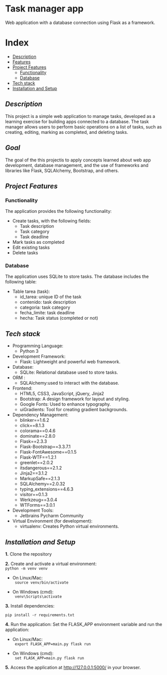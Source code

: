 # Task manager app
Web application with a database connection using Flask as a framework.
# Index
- [Description](#description)
- [Features](#goal)
- [Project Features](#features)
  - [Functionality](#func)  
  - [Database](#bbdd)    
- [Tech stack](#stack)
- [Installation and Setup](#install)

## _Description_ <a name="description"></a>
This project is a simple web application to manage tasks, developed as a learning exercise for building apps connected to a database. The task manager allows users to perform basic operations on a list of tasks, such as creating, editing, marking as completed, and deleting tasks.  
## _Goal_ <a name="goal"></a>
The goal of the this projectis to apply concepts learned about web app development, database management, and the use of frameworks and libraries like Flask, SQLAlchemy, Bootstrap, and others.
## _Project Features_<a name="features"></a> 
### Functionality <a name="func"></a>
The application provides the following functionality:
- Create tasks, with the following fields:
  - Task description
  - Task category
  - Task deadline
- Mark tasks as completed
- Edit existing tasks
- Delete tasks
### Database <a name="bbdd"></a>
The application uses SQLite to store tasks. The database includes the following table:
- Table tarea (task):
  - id_tarea: unique ID of the task
  - contenido: task description
  - categoria: task category
  - fecha_limite: task deadline
  - hecha: Task status (completed or not)
## _Tech stack_<a name="stack"></a>
- Programming Language:
  - Python 3
- Development Framework:
  - Flask: Lightweight and powerful web framework.
- Database:
  - SQLite:  Relational database used to store tasks.
- ORM :
  - SQLAlchemy:used to interact with the database.
- Frontend:
  - HTML5, CSS3, JavaScript, jQuery, Jinja2
  - Bootstrap: A design framework for layout and styling.
  - Google Fonts: Used to enhance typography.
  - uiGradients: Tool for creating gradient backgrounds.
- Dependency Management:
  - blinker==1.6.2
  - click==8.1.3
  - colorama==0.4.6
  - dominate==2.8.0
  - Flask==2.3.3
  - Flask-Bootstrap==3.3.7.1
  - Flask-FontAwesome==0.1.5
  - Flask-WTF==1.2.1
  - greenlet==2.0.2
  - itsdangerous==2.1.2
  - Jinja2==3.1.2
  - MarkupSafe==2.1.3
  - SQLAlchemy==2.0.32
  - typing_extensions==4.6.3
  - visitor==0.1.3
  - Werkzeug==3.0.4
  - WTForms==3.0.1
- Development Tools:
  - Jetbrains Pycharm Community
- Virtual Environment (for development):
  - virtualenv: Creates Python virtual environments.

## _Installation and Setup_<a name="install"></a>
__1.__ Clone the repository  

__2.__ Create and activate a virtual environment:  
`` python -m venv venv   ``
- On Linux/Mac:  
`` 
source venv/bin/activate  ``

- On Windows (cmd):  
`` 
venv\Scripts\activate   ``

__3.__ Install dependencies:  

`` pip install -r requirements.txt  ``
   
__4.__ Run the application:
Set the FLASK_APP environment variable and run the application:  
- On Linux/Mac:  
`` 
export FLASK_APP=main.py
flask run  ``

- On Windows (cmd):  
`` 
set FLASK_APP=main.py
flask run   ``

__5.__ Access the application at http://127.0.0.1:5000/ in your browser.
